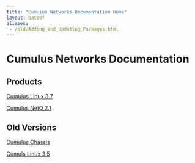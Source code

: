 ```yaml
---
title: "Cumulus Networks Documentation Home"
layout: baseof
aliases:
 - /old/Adding_and_Updating_Packages.html
---
```

# Cumulus Networks Documentation


## Products

[Cumulus Linux 3.7](/old/Cumulus_Linux/Cumulus_Linux_User_Guide.html)

[Cumulus NetQ 2.1](/old/Cumulus_NetQ/Cumulus_NetQ_2.1.html)


## Old Versions

[Cumulus Chassis](/old/Chassis/Chassis_User_Guide.html)

[Cumuls Linux 3.5](/old/Cumulus_Linux_35/Cumulus_Linux_User_Guide.html)
